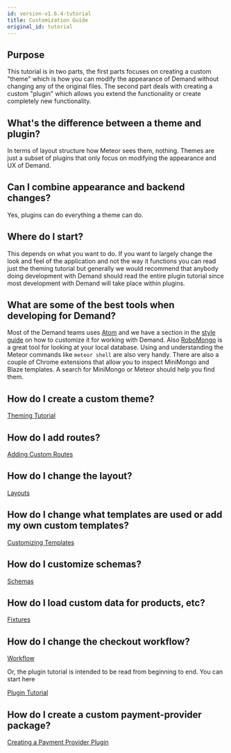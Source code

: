 ```yaml
---
id: version-v1.6.4-tutorial
title: Customization Guide
original_id: tutorial
---
```

    
## Purpose

This tutorial is in two parts, the first parts focuses on creating a custom "theme" which is how you can modify the appearance of Demand without changing any of the original files. The second part deals with creating a custom "plugin" which allows you extend the functionality or create completely new functionality.

## What's the difference between a theme and plugin?

In terms of layout structure how Meteor sees them, nothing. Themes are just a subset of plugins that only focus on modifying the appearance and UX of Demand.

## Can I combine appearance and backend changes?

Yes, plugins can do everything a theme can do.

## Where do I start?

This depends on what you want to do. If you want to largely change the look and feel of the application and not the way it functions you can read just the theming tutorial but generally we would recommend that anybody doing development with Demand should read the entire plugin tutorial since most development with Demand will take place within plugins.

## What are some of the best tools when developing for Demand?

Most of the Demand teams uses [Atom](https://atom.io/) and we have a section in the [style guide](styleguide.md) on how to customize it for working with Demand. Also [RoboMongo](https://robomongo.org/) is a great tool for looking at your local database. Using and understanding the Meteor commands like `meteor shell` are also very handy. There are also a couple of Chrome extensions that allow you to inspect MiniMongo and Blaze templates. A search for MiniMongo or Meteor should help you find them.

## How do I create a custom theme?

[Theming Tutorial](creating-a-theme.md)

## How do I add routes?

[Adding Custom Routes](plugin-routes-6.md)

## How do I change the layout?

[Layouts](plugin-layouts-3.md)

## How do I change what templates are used or add my own custom templates?

[Customizing Templates](plugin-customizing-templates-4.md)

## How do I customize schemas?

[Schemas](plugin-schemas-8.md)

## How do I load custom data for products, etc?

[Fixtures](plugin-fixtures-5.md)

## How do I change the checkout workflow?

[Workflow](plugin-workflow-7.md)

Or, the plugin tutorial is intended to be read from beginning to end. You can start here

[Plugin Tutorial](plugin-intro-1.md)

## How do I create a custom payment-provider package?

[Creating a Payment Provider Plugin](creating-a-payment-provider.md)
